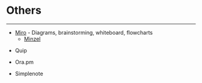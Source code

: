 # Others

----------------------------------------

* [Miro](https://realtimeboard.com) - Diagrams, brainstorming, whiteboard, flowcharts
  * [Minzel](https://minzel.io/)

- Quip

- Ora.pm

- Simplenote

